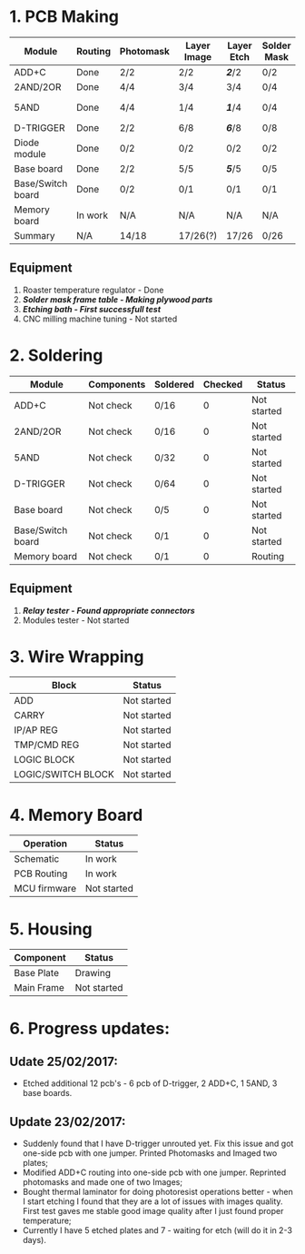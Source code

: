 # 1. PCB Making

| Module            | Routing     | Photomask   | Layer Image | Layer Etch | Solder Mask | Milling | Plates | Pcb    |  Make Status  |
|-------------------|-------------|-------------|-------------|------------|-------------|---------|--------|--------|---------------|
|ADD+C              | Done        |    2/2      |    2/2      |    ***2***/2     |      0/2    |   0/2   |  2     |  16    |  ***Layer Etch***  |
|2AND/2OR           | Done        |    4/4      |    3/4      |    3/4     |      0/4    |   0/4   |  4(?)  |  32(?) | ***Layer Etch***  |
|5AND               | Done        |    4/4  |    1/4      |    ***1***/4     |      0/4    |   0/4   |  4     |  32    | ***Layer Image***  |
|D-TRIGGER          | Done       |    2/2    |    6/8      |    ***6***/8     |      0/8    |   0/8   |  8     |  64    |  ***Layer Etch***  |
|Diode module       | Done        |    0/2      |    0/2      |    0/2     |      0/2    |   0/2   |  2     |   16    |  Routing  |
|Base board         | Done        |    2/2      |    5/5      |    ***5***/5     |      0/5    |   0/5   |  5     |   5    |  ***Layer Etch***  |
|Base/Switch board  | Done        |    0/2      |    0/1      |    0/1     |      0/1    |   0/1   |  1     |   1    | Photomask  |
|Memory board       | In work     |     N/A     |    N/A      |    N/A     |      N/A    |   N/A   |  1     |   1    |  Routing      |
| Summary   | N/A |   14/18  |    17/26(?) |    17/26    |   0/26   |   0/26  |   26   |   166(?)  | |
## Equipment
1. Roaster temperature regulator - Done
2. ***Solder mask frame table   - Making plywood parts***
3. ***Etching bath - First successfull test***
4. CNC milling machine tuning - Not started

# 2. Soldering
| Module            | Components  | Soldered    | Checked  |    Status    |
|-------------------|-------------|-------------|----------|--------------|
|ADD+C              |  Not check  |   0/16      |    0     |  Not started |
|2AND/2OR           |  Not check  |   0/16      |    0     |  Not started |
|5AND               |  Not check  |   0/32      |    0     |  Not started |
|D-TRIGGER          |  Not check  |   0/64      |    0     |  Not started |
|Base board         |  Not check  |   0/5       |    0     |  Not started |
|Base/Switch board  |  Not check  |   0/1       |    0     |  Not started |
|Memory board       |  Not check  |   0/1       |    0     |  Routing     |
## Equipment
1. ***Relay tester - Found appropriate connectors***
2. Modules tester - Not started

# 3. Wire Wrapping
|Block               |     Status    |     
|--------------------|---------------|
|ADD                 |  Not started  |
|CARRY               |  Not started  |
|IP/AP REG           |  Not started  |
|TMP/CMD REG         |  Not started  |
|LOGIC BLOCK         |  Not started  |
|LOGIC/SWITCH BLOCK  |  Not started  |

# 4. Memory Board 
| Operation           |  Status       |
|---------------------|---------------|
| Schematic           |  In work      |
| PCB Routing         |  In work      |
| MCU firmware        |  Not started  |


# 5. Housing
|  Component          |   Status     |
|---------------------|--------------|
| Base Plate          | Drawing      |
| Main Frame          | Not started  |

# 6. Progress updates:

## Udate 25/02/2017:
* Etched additional 12 pcb's - 6 pcb of D-trigger, 2 ADD+C, 1 5AND, 3 base boards.

## Update 23/02/2017:
* Suddenly found that I have D-trigger unrouted yet. Fix this issue and got one-side pcb with one jumper. Printed Photomasks and Imaged two plates;
* Modified ADD+C routing into one-side pcb with one jumper. Reprinted photomasks and made one of two Images;
* Bought thermal laminator for doing photoresist operations better - when I start etching I found that they are a lot of issues with images quality. First test gaves me stable good image quality after I just found proper temperature;
* Currently I have 5 etched plates and 7 - waiting for etch (will do it in 2-3 days).
